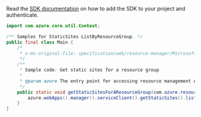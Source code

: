 Read the [SDK documentation](https://github.com/Azure/azure-sdk-for-java/blob/azure-resourcemanager_2.14.0/sdk/resourcemanager/azure-resourcemanager/README.md) on how to add the SDK to your project and authenticate.

```java
import com.azure.core.util.Context;

/** Samples for StaticSites ListByResourceGroup. */
public final class Main {
    /*
     * x-ms-original-file: specification/web/resource-manager/Microsoft.Web/stable/2021-03-01/examples/GetStaticSites.json
     */
    /**
     * Sample code: Get static sites for a resource group.
     *
     * @param azure The entry point for accessing resource management APIs in Azure.
     */
    public static void getStaticSitesForAResourceGroup(com.azure.resourcemanager.AzureResourceManager azure) {
        azure.webApps().manager().serviceClient().getStaticSites().listByResourceGroup("rg", Context.NONE);
    }
}
```
